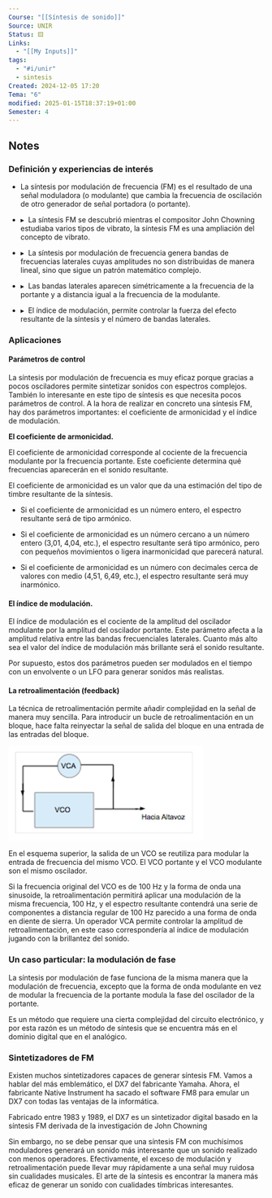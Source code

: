 ```yaml
---
Course: "[[Síntesis de sonido]]"
Source: UNIR
Status: 🟨
Links:
  - "[[My Inputs]]"
tags:
  - "#i/unir"
  - sintesis
Created: 2024-12-05 17:20
Tema: "6"
modified: 2025-01-15T18:37:19+01:00
Semester: 4
---
```

## Notes

### Definición y experiencias de interés

- La síntesis por modulación de frecuencia (FM) es el resultado de una señal moduladora (o modulante) que cambia la frecuencia de oscilación de otro generador de señal portadora (o portante).
    
- ▸  La síntesis FM se descubrió mientras el compositor John Chowning estudiaba varios tipos de vibrato, la síntesis FM es una ampliación del concepto de vibrato.
    
- ▸  La síntesis por modulación de frecuencia genera bandas de frecuencias laterales cuyas amplitudes no son distribuidas de manera lineal, sino que sigue un patrón matemático complejo.
    
- ▸  Las bandas laterales aparecen simétricamente a la frecuencia de la portante y a distancia igual a la frecuencia de la modulante.
    
- ▸  El índice de modulación, permite controlar la fuerza del efecto resultante de la síntesis y el número de bandas laterales.

### Aplicaciones

#### Parámetros de control

La síntesis por modulación de frecuencia es muy eficaz porque gracias a pocos osciladores permite sintetizar sonidos con espectros complejos. También lo interesante en este tipo de síntesis es que necesita pocos parámetros de control. A la hora de realizar en concreto una síntesis FM, hay dos parámetros importantes: el coeficiente de armonicidad y el índice de modulación.

**El coeficiente de armonicidad.**

El coeficiente de armonicidad corresponde al cociente de la frecuencia modulante por la frecuencia portante. Este coeficiente determina qué frecuencias aparecerán en el sonido resultante.

El coeficiente de armonicidad es un valor que da una estimación del tipo de timbre resultante de la síntesis.

- Si el coeficiente de armonicidad es un número entero, el espectro resultante será de tipo armónico.
    
- Si el coeficiente de armonicidad es un número cercano a un número entero (3,01, 4,04, etc.), el espectro resultante será tipo armónico, pero con pequeños movimientos o ligera inarmonicidad que parecerá natural.
    
- Si el coeficiente de armonicidad es un número con decimales cerca de valores con medio (4,51, 6,49, etc.), el espectro resultante será muy inarmónico.

#### El índice de modulación.

El índice de modulación es el cociente de la amplitud del oscilador modulante por la amplitud del oscilador portante. Este parámetro afecta a la amplitud relativa entre las bandas frecuenciales laterales. Cuanto más alto sea el valor del índice de modulación más brillante será el sonido resultante. 

Por supuesto, estos dos parámetros pueden ser modulados en el tiempo con un envolvente o un LFO para generar sonidos más realistas.

#### La retroalimentación (feedback)

La técnica de retroalimentación permite añadir complejidad en la señal de manera muy sencilla. Para introducir un bucle de retroalimentación en un bloque, hace falta reinyectar la señal de salida del bloque en una entrada de las entradas del bloque.

![](Extras/Images/2025-0-3_17.39.37.png)

En el esquema superior, la salida de un VCO se reutiliza para modular la entrada de frecuencia del mismo VCO. El VCO portante y el VCO modulante son el mismo oscilador.

Si la frecuencia original del VCO es de 100 Hz y la forma de onda una sinusoide, la retroalimentación permitirá aplicar una modulación de la misma frecuencia, 100 Hz, y el espectro resultante contendrá una serie de componentes a distancia regular de 100 Hz parecido a una forma de onda en diente de sierra. Un operador VCA permite controlar la amplitud de retroalimentación, en este caso correspondería al índice de modulación jugando con la brillantez del sonido.
### Un caso particular: la modulación de fase

La síntesis por modulación de fase funciona de la misma manera que la modulación de frecuencia, excepto que la forma de onda modulante en vez de modular la frecuencia de la portante modula la fase del oscilador de la portante.

Es un método que requiere una cierta complejidad del circuito electrónico, y por esta razón es un método de síntesis que se encuentra más en el dominio digital que en el analógico.

### Sintetizadores de FM

Existen muchos sintetizadores capaces de generar síntesis FM. Vamos a hablar del más emblemático, el DX7 del fabricante Yamaha. Ahora, el fabricante Native Instrument ha sacado el software FM8 para emular un DX7 con todas las ventajas de la informática.

Fabricado entre 1983 y 1989, el DX7 es un sintetizador digital basado en la síntesis FM derivada de la investigación de John Chowning

Sin embargo, no se debe pensar que una síntesis FM con muchísimos moduladores generará un sonido más interesante que un sonido realizado con menos operadores. Efectivamente, el exceso de modulación y retroalimentación puede llevar muy rápidamente a una señal muy ruidosa sin cualidades musicales. El arte de la síntesis es encontrar la manera más eficaz de generar un sonido con cualidades tímbricas interesantes.








